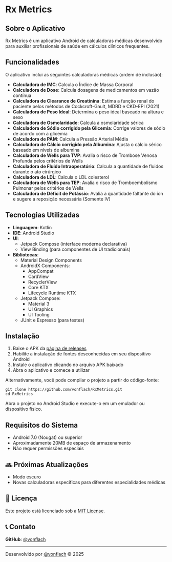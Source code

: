 # Rx Metrics

## Sobre o Aplicativo

Rx Metrics é um aplicativo Android de calculadoras médicas desenvolvido para auxiliar profissionais de saúde em cálculos clínicos frequentes.

## Funcionalidades

O aplicativo inclui as seguintes calculadoras médicas  (ordem de inclusão):

- **Calculadora de IMC**: Calcula o Índice de Massa Corporal
- **Calculadora de Dose**: Calcula dosagens de medicamentos em vazão contínua
- **Calculadora de Clearance de Creatinina**: Estima a função renal do paciente pelos métodos de Cockcroft-Gault, MDRD e CKD-EPI (2021)
- **Calculadora de Peso Ideal**: Determina o peso ideal baseado na altura e sexo
- **Calculadora de Osmolaridade**: Calcula a osmolaridade sérica
- **Calculadora de Sódio corrigido pela Glicemia**: Corrige valores de sódio de acordo com a glicemia
- **Calculadora de PAM**: Calcula a Pressão Arterial Média
- **Calculadora de Cálcio corrigido pela Albumina**: Ajusta o cálcio sérico baseado em níveis de albumina
- **Calculadora de Wells para TVP**: Avalia o risco de Trombose Venosa Profunda pelos critérios de Wells
- **Calculadora de Fluido Intraoperatório**: Calcula a quantidade de fluidos durante o ato cirúrgico
- **Calculadora de LDL**: Calcula o LDL colesterol
- **Calculadora de Wells para TEP**: Avalia o risco de Tromboembolismo Pulmonar pelos critérios de Wells
- **Calculadora de Déficit de Potássio**: Avalia a quantidade faltante do íon e sugere a reposição necessária (Somente IV)

##  Tecnologias Utilizadas

- **Linguagem**: Kotlin
- **IDE**: Android Studio
- **UI**:
    - Jetpack Compose (interface moderna declarativa)
    - View Binding (para componentes de UI tradicionais)
- **Bibliotecas**:
    - Material Design Components
    - AndroidX Components:
        - AppCompat
        - CardView
        - RecyclerView
        - Core KTX
        - Lifecycle Runtime KTX
    - Jetpack Compose:
        - Material 3
        - UI Graphics
        - UI Tooling
    - JUnit e Espresso (para testes)

## Instalação

1. Baixe o APK da [página de releases](https://github.com/vonflach/RxMetrics/releases)
2. Habilite a instalação de fontes desconhecidas em seu dispositivo Android
3. Instale o aplicativo clicando no arquivo APK baixado
4. Abra o aplicativo e comece a utilizar

Alternativamente, você pode compilar o projeto a partir do código-fonte:

```
git clone https://github.com/vonflach/RxMetrics.git
cd RxMetrics
```

Abra o projeto no Android Studio e execute-o em um emulador ou dispositivo físico.

## Requisitos do Sistema

- Android 7.0 (Nougat) ou superior
- Aproximadamente 20MB de espaço de armazenamento
- Não requer permissões especiais

## 🔜 Próximas Atualizações

- Modo escuro
- Novas calculadoras específicas para diferentes especialidades médicas

## 📄 Licença

Este projeto está licenciado sob a [MIT License](LICENSE).

## 📞 Contato

**GitHub**: [@vonflach](https://github.com/vonflach)

---

Desenvolvido por [@vonflach](https://github.com/vonflach) © 2025
